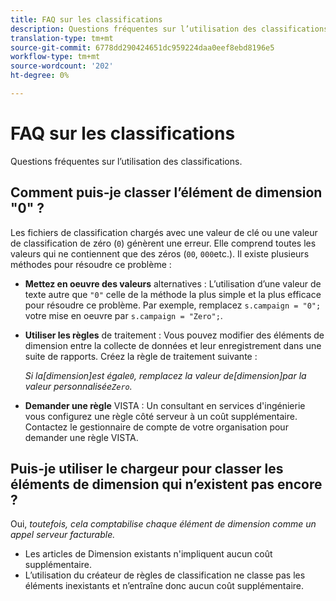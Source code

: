 ```yaml
---
title: FAQ sur les classifications
description: Questions fréquentes sur l’utilisation des classifications.
translation-type: tm+mt
source-git-commit: 6778dd290424651dc959224daa0eef8ebd8196e5
workflow-type: tm+mt
source-wordcount: '202'
ht-degree: 0%

---
```



# FAQ sur les classifications

Questions fréquentes sur l’utilisation des classifications.

## Comment puis-je classer l’élément de dimension &quot;0&quot; ?

Les fichiers de classification chargés avec une valeur de clé ou une valeur de classification de zéro (`0`) génèrent une erreur. Elle comprend toutes les valeurs qui ne contiennent que des zéros (`00`, `000`etc.). Il existe plusieurs méthodes pour résoudre ce problème :

* **Mettez en oeuvre des valeurs** alternatives : L’utilisation d’une valeur de texte autre que `"0"` celle de la méthode la plus simple et la plus efficace pour résoudre ce problème. Par exemple, remplacez `s.campaign = "0";` votre mise en oeuvre par `s.campaign = "Zero";`.

* **Utiliser les règles** de traitement : Vous pouvez modifier des éléments de dimension entre la collecte de données et leur enregistrement dans une suite de rapports. Créez la règle de traitement suivante :

   *Si la[dimension]est égale`0`, remplacez la valeur de[dimension]par la valeur personnalisée`Zero`.*

* **Demander une règle** VISTA : Un consultant en services d&#39;ingénierie vous configurez une règle côté serveur à un coût supplémentaire. Contactez le gestionnaire de compte de votre organisation pour demander une règle VISTA.

## Puis-je utiliser le chargeur pour classer les éléments de dimension qui n’existent pas encore ?

Oui, *toutefois, cela comptabilise chaque élément de dimension comme un appel serveur facturable.*

* Les articles de Dimension existants n&#39;impliquent aucun coût supplémentaire.
* L’utilisation du créateur de règles de classification ne classe pas les éléments inexistants et n’entraîne donc aucun coût supplémentaire.
